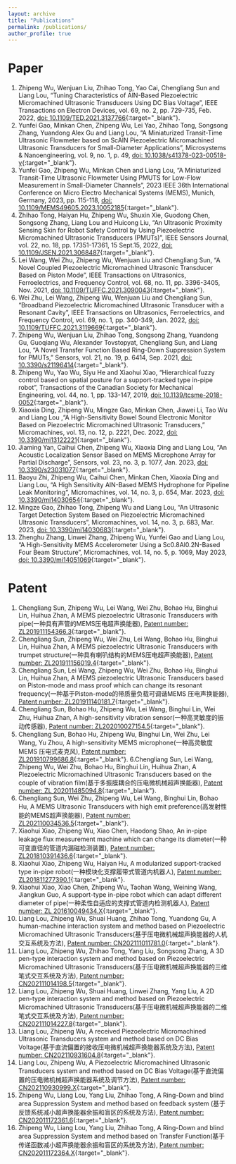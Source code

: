 ```yaml
---
layout: archive
title: "Publications"
permalink: /publications/
author_profile: true
---
```

Paper
======
1. Zhipeng Wu, Wenjuan Liu, Zhihao Tong, Yao Cai, Chengliang Sun and Liang Lou, “Tuning Characteristics of AlN-Based Piezoelectric Micromachined Ultrasonic Transducers Using DC Bias Voltage”, IEEE Transactions on Electron Devices, vol. 69, no. 2, pp. 729-735, Feb. 2022, [doi: 10.1109/TED.2021.3137766](http://dx.doi.org/10.1109/TED.2021.3137766){:target="_blank"}.
2. Yunfei Gao, Minkan Chen, Zhipeng Wu, Lei Yao, Zhihao Tong, Songsong Zhang, Yuandong Alex Gu and Liang Lou, “A Miniaturized Transit-Time Ultrasonic Flowmeter based on ScAlN Piezoelectric Micromachined Ultrasonic Transducers for Small-Diameter Applications”, Microsystems & Nanoengineering, vol. 9, no. 1, p. 49, [doi: 10.1038/s41378-023-00518-y](http://dx.doi.org/10.1038/s41378-023-00518-y){:target="_blank"}.
3. Yunfei Gao, Zhipeng Wu, Minkan Chen and Liang Lou, “A Miniaturized Transit-Time Ultrasonic Flowmeter Using PMUTS for Low-Flow Measurement in Small-Diameter Channels”, 2023 IEEE 36th International Conference on Micro Electro Mechanical Systems (MEMS), Munich, Germany, 2023, pp. 115-118, [doi: 10.1109/MEMS49605.2023.10052185](http://dx.doi.org/10.1109/MEMS49605.2023.10052185){:target="_blank"}.
4. Zhihao Tong, Haiyan Hu, Zhipeng Wu, Shuxin Xie, Guodong Chen, Songsong Zhang, Liang Lou and Huicong Liu, “An Ultrasonic Proximity Sensing Skin for Robot Safety Control by Using Piezoelectric Micromachined Ultrasonic Transducers (PMUTs)”, IEEE Sensors Journal, vol. 22, no. 18, pp. 17351-17361, 15 Sept.15, 2022, [doi: 10.1109/JSEN.2021.3068487](http://dx.doi.org/10.1109/JSEN.2021.3068487){:target="_blank"}.
5. Lei Wang, Wei Zhu, Zhipeng Wu, Wenjuan Liu and Chengliang Sun, “A Novel Coupled Piezoelectric Micromachined Ultrasonic Transducer Based on Piston Mode”, IEEE Transactions on Ultrasonics, Ferroelectrics, and Frequency Control, vol. 68, no. 11, pp. 3396-3405, Nov. 2021, [doi: 10.1109/TUFFC.2021.3090043](http://dx.doi.org/10.1109/TUFFC.2021.3090043){:target="_blank"}.
6. Wei Zhu, Lei Wang, Zhipeng Wu, Wenjuan Liu and Chengliang Sun, “Broadband Piezoelectric Micromachined Ultrasonic Transducer with a Resonant Cavity”, IEEE Transactions on Ultrasonics, Ferroelectrics, and Frequency Control, vol. 69, no. 1, pp. 340-349, Jan. 2022, [doi: 10.1109/TUFFC.2021.3119669](http://dx.doi.org/10.1109/TUFFC.2021.3119669){:target="_blank"}.
7. Zhipeng Wu, Wenjuan Liu, Zhihao Tong, Songsong Zhang, Yuandong Gu, Guoqiang Wu, Alexander Tovstopyat, Chengliang Sun, and Liang Lou, “A Novel Transfer Function Based Ring-Down Suppression System for PMUTs,” Sensors, vol. 21, no. 19, p. 6414, Sep. 2021, [doi: 10.3390/s21196414](http://dx.doi.org/10.3390/s21196414){:target="_blank"}.
8. Zhipeng Wu, Yao Wu, Siyu He and Xiaohui Xiao, “Hierarchical fuzzy control based on spatial posture for a support-tracked type in-pipe robot”, Transactions of the Canadian Society for Mechanical Engineering, vol. 44, no. 1, pp. 133-147, 2019, [doi: 10.1139/tcsme-2018-0052](http://dx.doi.org/10.1139/tcsme-2018-0052){:target="_blank"}.
9. Xiaoxia Ding, Zhipeng Wu, Mingze Gao, Minkan Chen, Jiawei Li, Tao Wu and Liang Lou ,“A High-Sensitivity Bowel Sound Electronic Monitor Based on Piezoelectric Micromachined Ultrasonic Transducers,” Micromachines, vol. 13, no. 12, p. 2221, Dec. 2022, [doi: 10.3390/mi13122221](http://dx.doi.org/10.3390/mi13122221){:target="_blank"}.
10. Jiaming Yan, Caihui Chen, Zhipeng Wu, Xiaoxia Ding and Liang Lou, “An Acoustic Localization Sensor Based on MEMS Microphone Array for Partial Discharge”, Sensors, vol. 23, no. 3, p. 1077, Jan. 2023, [doi: 10.3390/s23031077](http://dx.doi.org/10.3390/s23031077){:target="_blank"}.
11. Baoyu Zhi, Zhipeng Wu, Caihui Chen, Minkan Chen, Xiaoxia Ding and Liang Lou, “A High Sensitivity AlN-Based MEMS Hydrophone for Pipeline Leak Monitoring”, Micromachines, vol. 14, no. 3, p. 654, Mar. 2023, [doi: 10.3390/mi14030654](http://dx.doi.org/10.3390/mi14030654){:target="_blank"}.
12. Mingze Gao, Zhihao Tong, Zhipeng Wu and Liang Lou, “An Ultrasonic Target Detection System Based on Piezoelectric Micromachined Ultrasonic Transducers”, Micromachines, vol. 14, no. 3, p. 683, Mar. 2023, [doi: 10.3390/mi14030683](http://dx.doi.org/10.3390/mi14030683){:target="_blank"}.
13. Zhenghu Zhang, Linwei Zhang, Zhipeng Wu, Yunfei Gao and Liang Lou, “A High-Sensitivity MEMS Accelerometer Using a Sc0.8Al0.2N-Based Four Beam Structure”, Micromachines, vol. 14, no. 5, p. 1069, May 2023, [doi: 10.3390/mi14051069](http://dx.doi.org/10.3390/mi14051069){:target="_blank"}.

Patent
=====
1. Chengliang Sun, Zhipeng Wu, Lei Wang, Wei Zhu, Bohao Hu, Binghui Lin, Huihua Zhan, A MEMS piezoelectric Ultrasonic Transducers with pipe(一种具有声管的MEMS压电超声换能器), [Patent number: ZL201911154366.3](https://patents.google.com/patent/CN111314829A/zh?oq=CN111314829A){:target="_blank"}.
2. Chengliang Sun, Zhipeng Wu, Wei Zhu, Lei Wang, Bohao Hu, Binghui Lin, Huihua Zhan, A MEMS piezoelectric Ultrasonic Transducers with trumpet structure(一种具有喇叭结构的MEMS压电超声换能器), [Patent number: ZL201911156019.4](https://patents.google.com/patent/CN111054615A/zh?oq=CN111054615A){:target="_blank"}.
3. Chengliang Sun, Lei Wang, Zhipeng Wu, Wei Zhu, Bohao Hu, Binghui Lin, Huihua Zhan, A MEMS piezoelectric Ultrasonic Transducers based on Piston-mode and mass proof which can change its resonant frequency(一种基于Piston-mode的带质量负载可调谐MEMS 压电声换能器), [Patent number: ZL201911140181.7](https://patents.google.com/patent/CN110944274A/zh?oq=CN110944274A){:target="_blank"}.
4. Chengliang Sun, Bohao Hu, Zhipeng Wu, Lei Wang, Binghui Lin, Wei Zhu, Huihua Zhan, A high-sensitivity vibration sensor(一种高灵敏度的振动传感器), [Patent number: ZL202010027154.5](https://patents.google.com/patent/CN111337119B/zh?oq=CN111337119B){:target="_blank"}.
5. Chengliang Sun, Bohao Hu, Zhipeng Wu, Binghui Lin, Wei Zhu, Lei Wang, Yu Zhou, A high-sensitivity MEMS microphone(一种高灵敏度MEMS 压电式麦克风), [Patent number: ZL201910799686.8](https://patents.google.com/patent/CN110602616B/zh?oq=CN110602616B){:target="_blank"}.
6.Chengliang Sun, Lei Wang, Zhipeng Wu, Wei Zhu, Bohao Hu, Binghui Lin, Huihua Zhan, A Piezoelectric Micromachined Ultrasonic Transducers based on the couple of vibration film(基于多振膜耦合的压电微机械超声换能器), [Patent number: ZL 202011485094.8](https://patents.google.com/patent/CN112718437A/zh?oq=CN112718437A){:target="_blank"}.
7. Chengliang Sun, Wei Zhu, Zhipeng Wu, Lei Wang, Binghui Lin, Bohao Hu, A MEMS Ultrasonic Transducers with high emit preference(高发射性能的MEMS超声换能器), [Patent number: ZL202110034536.5](https://patents.google.com/patent/CN112871614A/zh?oq=CN112871614A){:target="_blank"}.
8. Xiaohui Xiao, Zhipeng Wu, Xiao Chen, Haodong Shao, An in-pipe leakage flux measurement machine which can change its diameter(一种可变直径的管道内漏磁检测装置), [Patent number: ZL201810391436.6](https://patents.google.com/patent/CN108426943A/zh?oq=CN108426943A){:target="_blank"}.
9. Xiaohui Xiao, Zhipeng Wu, Haiyan Hu, A modularized support-tracked type in-pipe robot(一种模块化支撑履带式管道内机器人), [Patent number: ZL201811277390.1](https://patents.google.com/patent/CN109483561A/zh?oq=+CN109483561A){:target="_blank"}.
10. Xiaohui Xiao, Xiao Chen, Zhipeng Wu, Taohan Wang, Weining Wang, Jiangkun Guo, A support-type in-pipe robot which can adapt different diameter of pipe(一种柔性自适应的支撑式管道内检测机器人), [Patent number: ZL 201610049434.X](https://patents.google.com/patent/CN105465551A/zh?oq=CN105465551A){:target="_blank"}.
11. Liang Lou, Zhipeng Wu, Shuai Huang, Zhihao Tong, Yuandong Gu, A human-machine interaction system and method based on Piezoelectric Micromachined Ultrasonic Transducers(基于压电微机械超声换能器的人机交互系统及方法), [Patent number: CN202111011781.0](https://patents.google.com/patent/CN115729383A/zh?oq=CN115729383A){:target="_blank"}.
12. Liang Lou, Zhipeng Wu, Zhihao Tong, Yang Liu, Songsong Zhang, A 3D pen-type interaction system and method based on Piezoelectric Micromachined Ultrasonic Transducers(基于压电微机械超声换能器的三维笔式交互系统及方法), [Patent number: CN202111014198.5](https://patents.google.com/patent/CN115729384A/zh?oq=CN115729384A){:target="_blank"}.
13. Liang Lou, Zhipeng Wu, Shuai Huang, Linwei Zhang, Yang Liu, A 2D pen-type interaction system and method based on Piezoelectric Micromachined Ultrasonic Transducers(基于压电微机械超声换能器的二维笔式交互系统及方法), [Patent number: CN202111014227.8](https://patents.google.com/patent/CN115729385A/zh?oq=CN115729385A){:target="_blank"}.
14. Liang Lou, Zhipeng Wu, A received Piezoelectric Micromachined Ultrasonic Transducers system and method based on DC Bias Voltage(基于直流偏置的接收压电微机械超声换能器系统及方法), [Patent number: CN202110931604.8](https://patents.google.com/patent/CN115889150A/zh?oq=CN115889150A){:target="_blank"}.
15. Liang Lou, Zhipeng Wu, A Piezoelectric Micromachined Ultrasonic Transducers system and method based on DC Bias Voltage(基于直流偏置的压电微机械超声换能器系统及调节方法), [Patent number: CN202110930999.X](https://patents.google.com/patent/CN115921260A/zh?oq=CN115921260A){:target="_blank"}.
16. Zhipeng Wu, Liang Lou, Yang Liu, Zhihao Tong, A Ring-Down and blind area Suppression System and method based on feedback system (基于反馈系统减小超声换能器余振和盲区的系统及方法), [Patent number: CN202011172361.6](https://patents.google.com/patent/CN114415161A/zh?oq=CN114415161A){:target="_blank"}.
17. Zhipeng Wu, Liang Lou, Yang Liu, Zhihao Tong, A Ring-Down and blind area Suppression System and method based on Transfer Function(基于传递函数减小超声换能器余振和盲区的系统及方法), [Patent number: CN202011172364.X](https://patents.google.com/patent/CN114415162A/zh?oq=CN114415162A){:target="_blank"}.